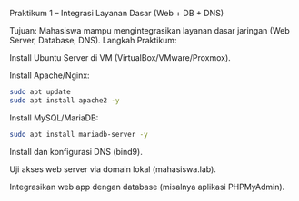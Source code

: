 Praktikum 1 – Integrasi Layanan Dasar (Web + DB + DNS)

Tujuan: Mahasiswa mampu mengintegrasikan layanan dasar jaringan (Web Server, Database, DNS).
Langkah Praktikum:

Install Ubuntu Server di VM (VirtualBox/VMware/Proxmox).

Install Apache/Nginx:

```bash
sudo apt update
sudo apt install apache2 -y
```

Install MySQL/MariaDB:

```bash
sudo apt install mariadb-server -y
```

Install dan konfigurasi DNS (bind9).

Uji akses web server via domain lokal (mahasiswa.lab).

Integrasikan web app dengan database (misalnya aplikasi PHPMyAdmin).

